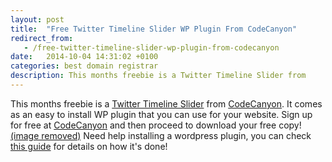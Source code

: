 ```yaml
---
layout: post
title:  "Free Twitter Timeline Slider WP Plugin From CodeCanyon"
redirect_from:
   - /free-twitter-timeline-slider-wp-plugin-from-codecanyon
date:   2014-10-04 14:31:02 +0100
categories: best domain registrar
description: This months freebie is a Twitter Timeline Slider from
---
```


This months freebie is a [Twitter Timeline Slider](http://codecanyon.net/item/twitter-timeline-slider-for-wordpress/5747430?ref=Bigideaguy "Code Canyon") from [CodeCanyon](http://codecanyon.net/item/twitter-timeline-slider-for-wordpress/5747430?ref=Bigideaguy "Code Canyon"). It comes as an easy to install WP plugin that you can use for your website. Sign up for free at [CodeCanyon](http://codecanyon.net/item/twitter-timeline-slider-for-wordpress/5747430?ref=Bigideaguy "CodeCanyon") and then proceed to download your free copy! [(image removed)](http://codecanyon.net/item/twitter-timeline-slider-for-wordpress/5747430?ref=Bigideaguy) Need help installing a wordpress plugin, you can check [this guide](http://www.wpbeginner.com/beginners-guide/step-by-step-guide-to-install-a-wordpress-plugin-for-beginners/ "Install Wordpress Plugin For Beginners") for details on how it's done!